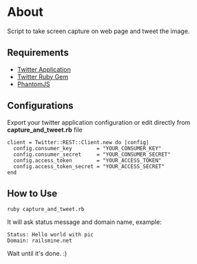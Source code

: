 # About
Script to take screen capture on web page and tweet the image.

## Requirements
* [Twitter Application](https://apps.twitter.com/)
* [Twitter Ruby Gem](https://github.com/sferik/twitter)
* [PhantomJS](http://phantomjs.org/)

## Configurations
Export your twitter application configuration or edit directly from **capture_and_tweet.rb** file
```
client = Twitter::REST::Client.new do |config|
  config.consumer_key        = "YOUR_CONSUMER_KEY"
  config.consumer_secret     = "YOUR_CONSUMER_SECRET"
  config.access_token        = "YOUR_ACCESS_TOKEN"
  config.access_token_secret = "YOUR_ACCESS_SECRET"
end
```

## How to Use
```
ruby capture_and_tweet.rb
```
It will ask status message and domain name, example:
```
Status: Hello world with pic
Domain: railsmine.net
```
Wait until it's done. :)
